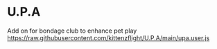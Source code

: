 # U.P.A
Add on for bondage club to enhance pet play
https://raw.githubusercontent.com/kittenzflight/U.P.A/main/upa.user.js
